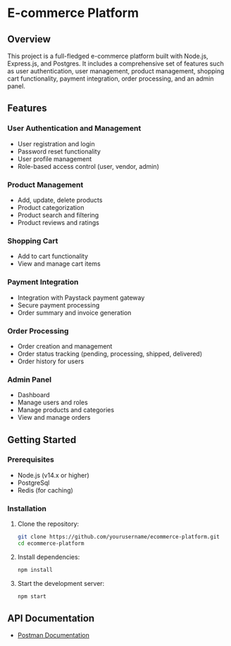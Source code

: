 # E-commerce Platform

## Overview

This project is a full-fledged e-commerce platform built with Node.js, Express.js, and Postgres. It includes a comprehensive set of features such as user authentication, user management, product management, shopping cart functionality, payment integration, order processing, and an admin panel.

## Features

### User Authentication and Management
- User registration and login
- Password reset functionality
- User profile management
- Role-based access control (user, vendor, admin)

### Product Management
- Add, update, delete products
- Product categorization
- Product search and filtering
- Product reviews and ratings

### Shopping Cart
- Add to cart functionality
- View and manage cart items


### Payment Integration
- Integration with Paystack payment gateway
- Secure payment processing
- Order summary and invoice generation

### Order Processing
- Order creation and management
- Order status tracking (pending, processing, shipped, delivered)
- Order history for users

### Admin Panel
- Dashboard 
- Manage users and roles
- Manage products and categories
- View and manage orders

## Getting Started

### Prerequisites
- Node.js (v14.x or higher)
- PostgreSql
- Redis (for caching)

### Installation

1. Clone the repository:
   ```bash
   git clone https://github.com/yourusername/ecommerce-platform.git
   cd ecommerce-platform
   ```

2. Install dependencies:
   ```bash
   npm install
   ```

3. Start the development server:
   ```bash
   npm start
   ```


## API Documentation
-  [Postman Documentation](https://documenter.getpostman.com/view/32396066/2sA3QniZqy)

